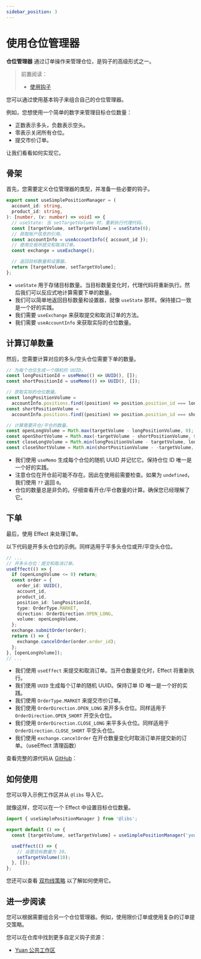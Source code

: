 ```yaml
---
sidebar_position: 3
---
```


# 使用仓位管理器

**仓位管理器** 通过订单操作来管理仓位，是钩子的高级形式之一。

> 前置阅读：
>
> - [使用钩子](./using-hooks)

您可以通过使用基本钩子来组合自己的仓位管理器。

例如，您想使用一个简单的数字来管理目标仓位数量：

- 正数表示多头，负数表示空头。
- 零表示关闭所有仓位。
- 提交市价订单。

让我们看看如何实现它。

## 骨架

首先，您需要定义仓位管理器的类型，并准备一些必要的钩子。

```ts
export const useSimplePositionManager = (
  account_id: string,
  product_id: string,
): [number, (v: number) => void] => {
  // useState: 当 setTargetVolume 时，重新执行代理代码。
  const [targetVolume, setTargetVolume] = useState(0);
  // 获取账户信息的引用。
  const accountInfo = useAccountInfo({ account_id });
  // 使用交易所提交和取消订单。
  const exchange = useExchange();

  // 返回目标数量和设置器。
  return [targetVolume, setTargetVolume];
};
```

- `useState` 用于存储目标数量。当目标数量变化时，代理代码将重新执行。然后我们可以反应式地计算需要下单的数量。
- 我们可以简单地返回目标数量和设置器，就像 `useState` 那样。保持接口一致是一个好的实践。
- 我们需要 `useExchange` 来获取提交和取消订单的方法。
- 我们需要 `useAccountInfo` 来获取实际的仓位数量。

## 计算订单数量

然后，您需要计算对应的多头/空头仓位需要下单的数量。

```ts
// 为每个仓位生成一个随机的 UUID。
const longPositionId = useMemo(() => UUID(), []);
const shortPositionId = useMemo(() => UUID(), []);

// 获取实际的仓位数量。
const longPositionVolume =
  accountInfo.positions.find((position) => position.position_id === longPositionId)?.volume ?? 0;
const shortPositionVolume =
  accountInfo.positions.find((position) => position.position_id === shortPositionId)?.volume ?? 0;

// 计算需要开仓/平仓的数量。
const openLongVolume = Math.max(targetVolume - longPositionVolume, 0);
const openShortVolume = Math.max(-targetVolume - shortPositionVolume, 0);
const closeLongVolume = Math.min(longPositionVolume - targetVolume, longPositionVolume);
const closeShortVolume = Math.min(shortPositionVolume - -targetVolume, shortPositionVolume);
```

- 我们使用 `useMemo` 生成每个仓位的随机 UUID 并记忆它。保持仓位 ID 唯一是一个好的实践。
- 注意仓位在开仓前可能不存在。因此在使用前需要检查。如果为 `undefined`，我们使用 `??` 返回 `0`。
- 仓位的数量总是非负的。仔细查看开仓/平仓数量的计算。确保您已经理解了它。

## 下单

最后，使用 Effect 来处理订单。

以下代码是开多头仓位的示例。同样适用于平多头仓位或开/平空头仓位。

```ts
// ...
// 开多头仓位：提交和取消订单。
useEffect(() => {
  if (openLongVolume <= 0) return;
  const order = {
    order_id: UUID(),
    account_id,
    product_id,
    position_id: longPositionId,
    type: OrderType.MARKET,
    direction: OrderDirection.OPEN_LONG,
    volume: openLongVolume,
  };
  exchange.submitOrder(order);
  return () => {
    exchange.cancelOrder(order.order_id);
  };
}, [openLongVolume]);
// ...
```

- 我们使用 `useEffect` 来提交和取消订单。当开仓数量变化时，Effect 将重新执行。
- 我们使用 `UUID` 生成每个订单的随机 UUID。保持订单 ID 唯一是一个好的实践。
- 我们使用 `OrderType.MARKET` 来提交市价订单。
- 我们使用 `OrderDirection.OPEN_LONG` 来开多头仓位。同样适用于 `OrderDirection.OPEN_SHORT` 开空头仓位。
- 我们使用 `OrderDirection.CLOSE_LONG` 来平多头仓位。同样适用于 `OrderDirection.CLOSE_SHORT` 平空头仓位。
- 我们使用 `exchange.cancelOrder` 在开仓数量变化时取消订单并提交新的订单。（useEffect 清理函数）

查看完整的源代码从 [GitHub](https://github.com/No-Trade-No-Life/Yuan-Public-Workspace/blob/main/%40libs/utils/useSimplePositionManager.ts)：

## 如何使用

您可以导入示例工作区并从 `@libs` 导入它。

就像这样，您可以在一个 Effect 中设置目标仓位数量。

```ts
import { useSimplePositionManager } from '@libs';

export default () => {
  const [targetVolume, setTargetVolume] = useSimplePositionManager('your-account-id', 'XAUUSD');

  useEffect(() => {
    // 设置目标数量为 10。
    setTargetVolume(10);
  }, []);
};
```

您还可以查看 [双均线策略](https://github.com/No-Trade-No-Life/Yuan-Public-Workspace/blob/main/%40models/double-ma.ts) 以了解如何使用它。

## 进一步阅读

您可以根据需要组合另一个仓位管理器。例如，使用限价订单或使用复杂的订单提交策略。

您可以在仓库中找到更多自定义钩子资源：

- [Yuan 公共工作区](https://github.com/No-Trade-No-Life/Yuan-Public-Workspace)
